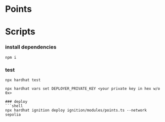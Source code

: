 # Points
# Scripts

### install dependencies
```shell
npm i
```

### test 
```shell
npx hardhat test 
```

``` set the deployer private key
npx hardhat vars set DEPLOYER_PRIVATE_KEY <your private key in hex w/o 0x>
```

```
### deploy
```shell
npx hardhat ignition deploy ignition/modules/points.ts --network sepolia
```

